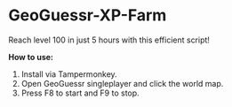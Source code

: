 # GeoGuessr-XP-Farm
Reach level 100 in just 5 hours with this efficient script!

**How to use:**
1. Install via Tampermonkey.
2. Open GeoGuessr singleplayer and click the world map.
3. Press F8 to start and F9 to stop.
